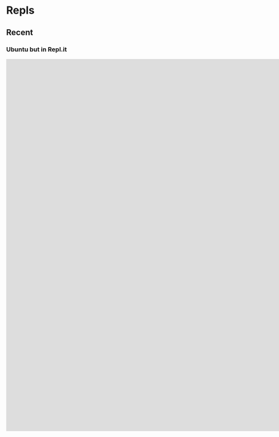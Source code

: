 # Repls

## Recent

### Ubuntu but in Repl.it
<iframe height="1000px" width="500%" src="https://repl.it/@thecoder876/Ubuntu-but-on-Replit?lite=true" scrolling="no" frameborder="no" allowtransparency="true" allowfullscreen="true" sandbox="allow-forms allow-pointer-lock allow-popups allow-same-origin allow-scripts allow-modals"></iframe>

